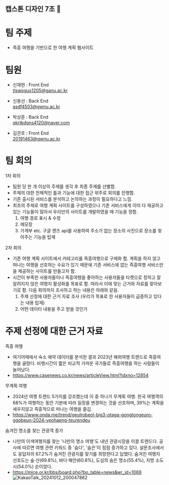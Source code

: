 ## 캡스톤 디자인 7조 👋

<!--

**Here are some ideas to get you started:**

🙋‍♀️ A short introduction - what is your organization all about?
🌈 Contribution guidelines - how can the community get involved?
👩‍💻 Useful resources - where can the community find your docs? Is there anything else the community should know?
🍿 Fun facts - what does your team eat for breakfast?
🧙 Remember, you can do mighty things with the power of [Markdown](https://docs.github.com/github/writing-on-github/getting-started-with-writing-and-formatting-on-github/basic-writing-and-formatting-syntax)
-->

# 팀 주제
- 즉흥 여행을 기반으로 한 여행 계획 웹사이트

# 팀원
- 신재현 : Front End
  <br>tlswogus1205@ganu.ac.kr
  
- 신용선 : Back End
  <br>asdf4503@gwnu.ac.kr
  
- 박상훈 : Back End
  <br>qkrtkdgns4120@naver.com
  
- 김관호 : Front End
  <br>20191463@gwnu.ac.kr

# 팀 회의
1차 회의
- 팀원 당 한 개 이상의 주제를 생각 후 최종 주제를 선별함.
- 주제의 대한 전체적인 틀과 기능에 대한 접근 위주로 회의를 진행함.
- 기존 출시된 서비스를 분석하고 논의하는 과정이 필요하다고 느낌.
- 최초의 주제로 여행 계획 사이트를 구성하였으나 기존 서비스에게 이미 다 제공하고 있는 기능들이 많아서 우리만의 사이트를 개발하였을 때 기능을 정함.
  1. 여행 경로 표시 & 수정
  2. 메모장
  3. 가계부
  etc. 구글 랜즈 api를 사용하여 주소가 없는 장소의 사진으로 장소를 찾아주는 기능을 탑재

2차 회의
- 기존 여행 계획 사이트에서 카테고리를 즉흥여행으로 구체화 함. 계획을 하지 않고 떠나는 여행을 선호하는 수요가 있기 때문에 기존 서비스에 없는 즉흥여행 서비스만을 제공하는 사이트를 만들고자 함.
- 시간이 부족한 사용자들이나 즉흥여행을 좋아하는 사용자들을 타켓으로 정하고 잘 알려지지 않은 여행지 활성화를 목표로 함. 따라서 이에 맞는 근거와 자료를 찾아보기로 함. 다음 회의까지 조사하고 하는 내용은 아래와 같음.
  1. 주제 선정에 대한 근거 자료 조사 (우리가 목표로 한 사용자들이 급증하고 있다는 내용 탑재)
  2. 어떤 데이터 내용을 주고 받을 것인가

# 주제 선정에 대한 근거 자료
즉흥 여행
- 여기어때에서 숙소 예약 데이터를 분석한 결과 2023년 해외여행 트렌드로 즉흥여행을 골랐다. 비행시간이 짧은 비교적 가까운 국가들로 즉흥여행을 하는 사람들이 늘어났다.
- https://www.casenews.co.kr/news/articleView.html?idxno=12854

무계획 여행
- 2024년 여행 트렌드 5가지를 강조했는데 이 중 하나가 무계획 여행. 한국 여행객의 68%가 여행하는 동안 기분에 따라 일정을 변경하는 것을 선호하며, 39%는 계획을 세우지않고 즉흥적으로 떠나는 여행을 즐김.
- https://www.onda.me/trend/geulrobeol-big3-otaga-gongtongeuro-ggobeun-2024-yeohaeng-teurendeu

숨겨진 명소를 찾는 관광객 증가
- 나만의 이색여행지를 찾는 '나만의 명소 여행'도 내년 관광시장을 이끌 트렌드다. 공사에 따르면 여행 관련 키워드 중 '숨다', '숨은'이 점점 증가하고 있다. 설문조사에서도 응답자의 67.2%가 숨겨진 관광지를 찾기를 희망한다고 답했다. 숨겨진 여행지 선호도는 숲·산(69.8%), 바다·해안(60.8%), 도심의 숨은 명소(55.4%), 지방 소도시(54.0%) 순이었다.
- https://mice.or.kr/bbs/board.php?bo_table=news&wr_id=1069
![KakaoTalk_20241012_200047862](https://github.com/user-attachments/assets/2dff5736-ca07-49ed-a468-9d755a868a6c)
